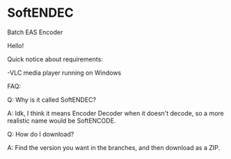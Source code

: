# SoftENDEC
Batch EAS Encoder

Hello!


Quick notice about requirements:


-VLC media player running on Windows

FAQ:


Q: Why is it called SoftENDEC?


A: Idk, I think it means Encoder Decoder when it doesn't decode, so a more realistic name would be SoftENCODE.


Q: How do I download?


A: Find the version you want in the branches, and then download as a ZIP.
